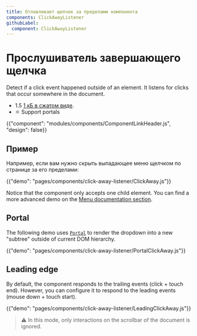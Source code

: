 ```yaml
---
title: Отлавливает щелчок за пределами компонента
components: ClickAwayListener
githubLabel:
  component: ClickAwayListener
---
```


# Прослушиватель завершающего щелчка

<p class="description">Detect if a click event happened outside of an element. It listens for clicks that occur somewhere in the document.</p>

- 1.5 [1 кБ в сжатом виде](/size-snapshot).
- ⚛️ Support portals

{{"component": "modules/components/ComponentLinkHeader.js", "design": false}}

## Пример

Например, если вам нужно скрыть выпадающее меню щелчком по странице за его пределами:

{{"demo": "pages/components/click-away-listener/ClickAway.js"}}

Notice that the component only accepts one child element. You can find a more advanced demo on the [Menu documentation section](/components/menus/#menulist-composition).

## Portal

The following demo uses [`Portal`](/components/portal/) to render the dropdown into a new "subtree" outside of current DOM hierarchy.

{{"demo": "pages/components/click-away-listener/PortalClickAway.js"}}

## Leading edge

By default, the component responds to the trailing events (click + touch end). However, you can configure it to respond to the leading events (mouse down + touch start).

{{"demo": "pages/components/click-away-listener/LeadingClickAway.js"}}

> ⚠️ In this mode, only interactions on the scrollbar of the document is ignored.
